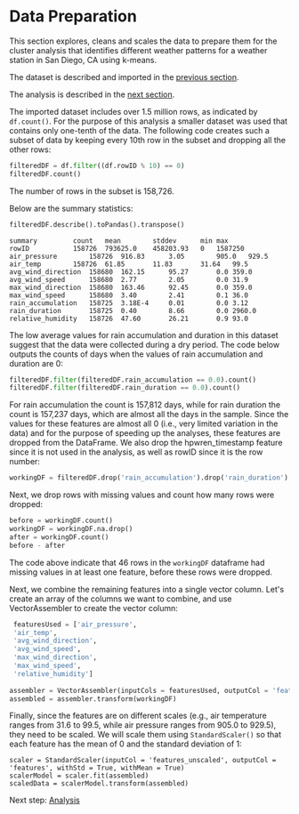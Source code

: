 # Data Preparation
This section explores, cleans and scales the data to prepare them for the cluster analysis that identifies different weather patterns for a weather station in San Diego, CA using k-means. 

The dataset is described and imported in the [previous section](https://eagronin.github.io/weather-clustering-spark-acquire/).

The analysis is described in the [next section](https://eagronin.github.io/weather-clustering-spark-analyze/).

The imported dataset includes over 1.5 million rows, as indicated by `df.count()`.  For the purpose of this analysis a smaller dataset was used that contains only one-tenth of the data.  The following code creates such a subset of data by keeping every 10th row in the subset and dropping all the other rows:

```python
filteredDF = df.filter((df.rowID % 10) == 0)
filteredDF.count()
```

The number of rows in the subset is 158,726.

Below are the summary statistics: 

```python
filteredDF.describe().toPandas().transpose()
```

```
summary			count	mean		stddev		min	max
rowID			158726	793625.0	458203.93	0	1587250
air_pressure		158726	916.83		3.05		905.0	929.5
air_temp		158726	61.85		11.83		31.64	99.5
avg_wind_direction	158680	162.15		95.27		0.0	359.0
avg_wind_speed		158680	2.77		2.05		0.0	31.9
max_wind_direction	158680	163.46		92.45		0.0	359.0
max_wind_speed		158680	3.40		2.41		0.1	36.0
rain_accumulation	158725	3.18E-4		0.01		0.0	3.12
rain_duration		158725	0.40		8.66		0.0	2960.0
relative_humidity	158726	47.60		26.21		0.9	93.0
```

The low average values for rain accumulation and duration in this dataset suggest that the data were collected during a dry period. The code below outputs the counts of days when the values of rain accumulation and duration are 0:

```python
filteredDF.filter(filteredDF.rain_accumulation == 0.0).count()
filteredDF.filter(filteredDF.rain_duration == 0.0).count()
```

For rain accumulation the count is 157,812 days, while for rain duration the count is 157,237 days, which are almost all the days in the sample.  Since the values for these features are almost all 0 (i.e., very limited variation in the data) and for the purpose of speeding up the analyses, these  features are dropped from the DataFrame. We also drop the hpwren_timestamp feature since it is not used in the analysis, as well as rowID since it is the row number:

```python
workingDF = filteredDF.drop('rain_accumulation').drop('rain_duration').drop('hpwren_timestamp').drop('rowID')
```

Next, we drop rows with missing values and count how many rows were dropped:

```python
before = workingDF.count()
workingDF = workingDF.na.drop()
after = workingDF.count()
before - after
```

The code above indicate that 46 rows in the `workingDF` dataframe had missing values in at least one feature, before these rows were dropped.  

Next, we combine the remaining features into a single vector column. Let's create an array of the columns we want to combine, and use VectorAssembler to create the vector column:

```python
 featuresUsed = ['air_pressure',
 'air_temp',
 'avg_wind_direction',
 'avg_wind_speed',
 'max_wind_direction',
 'max_wind_speed',
 'relative_humidity']
 
assembler = VectorAssembler(inputCols = featuresUsed, outputCol = 'features_unscaled')
assembled = assembler.transform(workingDF)
```

Finally, since the features are on different scales (e.g., air temperature ranges from 31.6 to 99.5, while air pressure ranges from 905.0 to 929.5), they need to be scaled. We will scale them using `StandardScaler()` so that each feature has the mean of 0 and the standard deviation of 1:

```
scaler = StandardScaler(inputCol = 'features_unscaled', outputCol = 'features', withStd = True, withMean = True)
scalerModel = scaler.fit(assembled)
scaledData = scalerModel.transform(assembled)
```

Next step: [Analysis](https://eagronin.github.io/weather-clustering-spark-analyze/)
